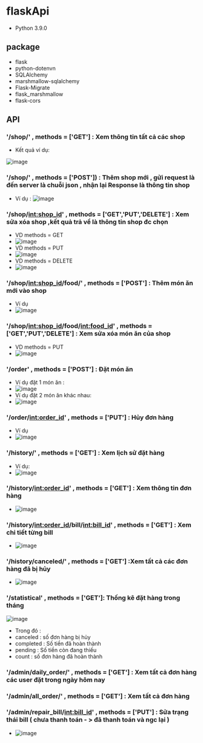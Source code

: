 # flaskApi
- Python 3.9.0
## package
- flask
- python-dotenvn
- SQLAlchemy
- marshmallow-sqlalchemy
- Flask-Migrate 
- flask_marshmallow
- flask-cors  
## API

### '/shop/' ,  methods = ['GET'] : Xem thông tin tất cả các shop
+ Kết quả ví dụ:

![image](https://user-images.githubusercontent.com/72801957/127481254-e0315d63-d151-4f0a-9968-7defe08ed0dc.png)

### '/shop/' ,  methods = ['POST']) : Thêm shop mới , gửi request là đến server là chuỗi json , nhận lại Response là thông tin shop
- Ví dụ :
![image](https://user-images.githubusercontent.com/72801957/127482018-e0d06fde-7c01-47e9-9284-3add0b6d10ca.png)

### '/shop/<int:shop_id>' , methods = ['GET','PUT','DELETE'] : Xem sửa xóa shop ,kết quả trả về là thông tin shop đc chọn
- VD methods = GET
- ![image](https://user-images.githubusercontent.com/72801957/127483193-1704766b-5295-4106-9157-7fecc822524a.png)
- VD methods = PUT
- ![image](https://user-images.githubusercontent.com/72801957/127483110-7f6f3a22-7154-47f3-acc6-380f7b971ebe.png)
- VD methods = DELETE
- ![image](https://user-images.githubusercontent.com/72801957/127483291-5a27b156-31b9-4f72-9e3f-483d4e1499f5.png)
### '/shop/<int:shop_id>/food/'  , methods = ['POST'] : Thêm món ăn mới vào shop
- Ví dụ
- ![image](https://user-images.githubusercontent.com/72801957/127483822-1bee8697-0130-4952-b2fe-a04364c4ffbb.png)

### '/shop/<int:shop_id>/food/<int:food_id>' , methods = ['GET','PUT','DELETE'] : Xem sửa xóa món ăn của shop
- VD methods = PUT
- ![image](https://user-images.githubusercontent.com/72801957/127484127-09dde1d8-72bb-4c97-aaad-544e9827ccf1.png)



### '/order'  , methods = ['POST'] : Đặt món ăn 
- Ví dụ đặt 1 món ăn :
- ![image](https://user-images.githubusercontent.com/72801957/127623577-d0d44ae0-464f-4754-a765-f758e13915cf.png)
- Ví dụ đặt 2 món ăn khác nhau:
- ![image](https://user-images.githubusercontent.com/72801957/127749397-59038eea-7c3c-412e-b2ec-34379d749b39.png)
### '/order/<int:order_id>'  , methods = ['PUT'] : Hủy đơn hàng
- Ví dụ
- ![image](https://user-images.githubusercontent.com/72801957/127749425-a01987fb-0360-459e-97f7-b8bf4f322928.png)

### '/history/'  , methods = ['GET'] : Xem lịch sử đặt hàng
- Ví dụ:
- ![image](https://user-images.githubusercontent.com/72801957/127749459-1df53b19-04a9-4f6e-8604-16799aa0b2d3.png)

### '/history/<int:order_id>' , methods = ['GET'] : Xem thông tin đơn hàng
- ![image](https://user-images.githubusercontent.com/72801957/127749480-07d54be3-34b1-4601-bfbd-6d84bbc5bc80.png)

### '/history/<int:order_id>/bill/<int:bill_id>'  , methods = ['GET'] : Xem chi tiết từng bill
- ![image](https://user-images.githubusercontent.com/72801957/127749494-9563e9a9-54bf-4bb4-abc1-f90bb4bb218a.png)
### '/history/canceled/' , methods = ['GET'] :Xem tất cả các đơn hàng đã bị hủy
- ![image](https://user-images.githubusercontent.com/72801957/127750002-56ceef00-fb22-46ed-8319-c592fc4fa6f3.png)

### '/statistical' , methods = ['GET']: Thống kê đặt hàng trong tháng
![image](https://user-images.githubusercontent.com/72801957/127749644-56fe63d7-42f5-4e99-8e5a-d6cfeb7c282f.png)
- Trong đó :
- canceled : số đơn hàng bị hủy
- completed : Số tiền đã hoàn thành
- pending : Số tiền còn đang thiếu
- count : số đơn hàng đã hoàn thành
### '/admin/daily_order/' , methods = ['GET'] :  Xem tất cả đơn hàng các user đặt trong ngày hôm nay
### '/admin/all_order/' , methods = ['GET'] : Xem tất cả đơn hàng
### '/admin/repair_bill/<int:bill_id>' , methods = ['PUT'] : Sửa trạng thái bill ( chưa thanh toán - > đã thanh toán và ngc lại )
- ![image](https://user-images.githubusercontent.com/72801957/127749875-09a322d7-9481-4495-a252-1f5a188429a2.png)

